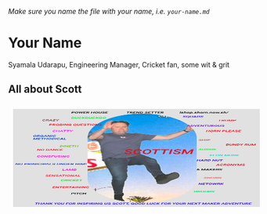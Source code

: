 *Make sure you name the file with your name, i.e. `your-name.md`*
​
# Your Name
Syamala Udarapu, Engineering Manager, Cricket fan, some wit & grit
​

## All about Scott
<img src="images/scottism.jpg" alt="A Flag" style="float:center; margin:10px;" width="100%" height="200"/>
